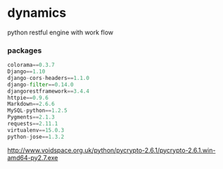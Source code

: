# dynamics
python restful engine with work flow 

### packages
```Python
colorama==0.3.7
Django==1.10
django-cors-headers==1.1.0
django-filter==0.14.0
djangorestframework==3.4.4
httpie==0.9.6
Markdown==2.6.6
MySQL-python==1.2.5
Pygments==2.1.3
requests==2.11.1
virtualenv==15.0.3
python-jose==1.3.2
```

http://www.voidspace.org.uk/python/pycrypto-2.6.1/pycrypto-2.6.1.win-amd64-py2.7.exe
